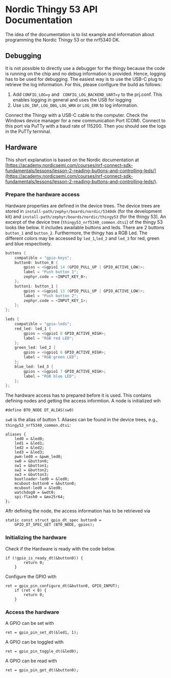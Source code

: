 # Nordic Thingy 53 API Documentation
The idea of the documentation is to list example and information about programming the Nordic Thingy 53 or the nrf5340 DK.

## Debugging
It is not possible to directly use a debugger for the thingy because the code is running on the chip and no debug information is provided. Hence, logging has to be used for debugging. The easiest way is to use the USB-C plug to retrieve the log information. For this, please configure the build as follows:

1. Add ```CONFIG_LOG=y``` and ```
CONFIG_LOG_BACKEND_UART=y``` to the prj.conf. This enables logging in general and uses the USB for logging
2. Use ```LOG_INF```, ```LOG_DBG```, ```LOG_WRN``` or ```LOG_ERR``` to log information.

Connect the Thingy with a USB-C cable to the computer. Check the Windows device manager for a new communication Port (COM). Connect to this port via PuTTy with a baud rate of 115200. Then you should see the logs in the PuTTy terminal.

## Hardware
This short explanation is based on the Nordic documentation at [https://academy.nordicsemi.com/courses/nrf-connect-sdk-fundamentals/lessons/lesson-2-reading-buttons-and-controlling-leds/](https://academy.nordicsemi.com/courses/nrf-connect-sdk-fundamentals/lessons/lesson-2-reading-buttons-and-controlling-leds/). 

### Prepare the hardware access
Hardware properties are defined in the device trees. The device trees are stored in `install-path/zephyr/boards/nordic/5340dk` (for the development kit) and `install-path/zephyr/boards/nordic/thingy53` (for the thingy 53). An excerpt of the device tree (`thingy53_nrf5340_common.dtsi`) of the thingy 53 looks like below. It includes awailable buttons and leds. There are 2 buttons `button_1` and `button_2`. Furthermore, the thingy has a RGB Led. The different colors may be accessed by `led_1`,`led_2` and `led_3` for red, green and blue respectively.
```c
buttons {
    compatible = "gpio-keys";
    button0: button_0 {
        gpios = <&gpio1 14 (GPIO_PULL_UP | GPIO_ACTIVE_LOW)>;
        label = "Push button 1";
        zephyr,code = <INPUT_KEY_0>;
    };
    button1: button_1 {
        gpios = <&gpio1 13 (GPIO_PULL_UP | GPIO_ACTIVE_LOW)>;
        label = "Push button 2";
        zephyr,code = <INPUT_KEY_1>;
    };
};

leds {
    compatible = "gpio-leds";
    red_led: led_1 {
        gpios = <&gpio1 8 GPIO_ACTIVE_HIGH>;
        label = "RGB red LED";
    };
    green_led: led_2 {
        gpios = <&gpio1 6 GPIO_ACTIVE_HIGH>;
        label = "RGB green LED";
    };
    blue_led: led_3 {
        gpios = <&gpio1 7 GPIO_ACTIVE_HIGH>;
        label = "RGB blue LED";
    };
};
```
The hardware access has to prepared before it is used. This contains defining nodes and getting the access informtion. A node is initialized wih
```
#define BT0_NODE DT_ALIAS(sw0)
```
`sw0` is the alias of button 1. Aliases can be found in the device trees, e.g., `thingy53_nrf5340_common.dtsi`:
```
aliases {
    led0 = &led0;
    led1 = &led1;
    led2 = &led2;
    led3 = &led3;
    pwm-led0 = &pwm_led0;
    sw0 = &button0;
    sw1 = &button1;
    sw2 = &button2;
    sw3 = &button3;
    bootloader-led0 = &led0;
    mcuboot-button0 = &button0;
    mcuboot-led0 = &led0;
    watchdog0 = &wdt0;
    spi-flash0 = &mx25r64;
};
```

Aftr defining the node, the access information has to be retrieved via
```
static const struct gpio_dt_spec button0 = 
    GPIO_DT_SPEC_GET (BT0_NODE, gpios);
```

### Initializing the hardware
Check if the Hardware is ready with the code below.
```
if (!gpio_is_ready_dt(&button0)) {
		return 0;
	}
```

Configure the GPIO with
```
ret = gpio_pin_configure_dt(&button0, GPIO_INPUT);
	if (ret < 0) {
		return 0;
	}
```

### Access the hardware
A GPIO can be set with
```
ret = gpio_pin_set_dt(&led1, 1);
```

A GPIO can be toggled with
```
ret = gpio_pin_toggle_dt(&led0);
```

A GPIO can be read with
```
ret = gpio_pin_get_dt(&button0);
```

